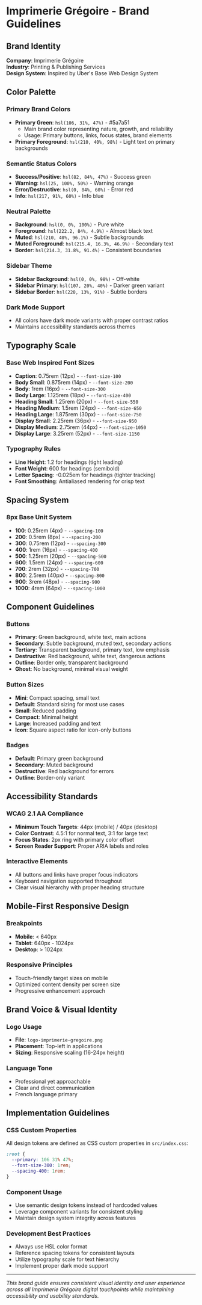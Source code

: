# Imprimerie Grégoire - Brand Guidelines

## Brand Identity
**Company**: Imprimerie Grégoire  
**Industry**: Printing & Publishing Services  
**Design System**: Inspired by Uber's Base Web Design System  

## Color Palette

### Primary Brand Colors
- **Primary Green**: `hsl(106, 31%, 47%)` - #5a7a51
  - Main brand color representing nature, growth, and reliability
  - Usage: Primary buttons, links, focus states, brand elements
- **Primary Foreground**: `hsl(210, 40%, 98%)` - Light text on primary backgrounds

### Semantic Status Colors
- **Success/Positive**: `hsl(82, 84%, 47%)` - Success green
- **Warning**: `hsl(25, 100%, 50%)` - Warning orange
- **Error/Destructive**: `hsl(0, 84%, 60%)` - Error red
- **Info**: `hsl(217, 91%, 60%)` - Info blue

### Neutral Palette
- **Background**: `hsl(0, 0%, 100%)` - Pure white
- **Foreground**: `hsl(222.2, 84%, 4.9%)` - Almost black text
- **Muted**: `hsl(210, 40%, 96.1%)` - Subtle backgrounds
- **Muted Foreground**: `hsl(215.4, 16.3%, 46.9%)` - Secondary text
- **Border**: `hsl(214.3, 31.8%, 91.4%)` - Consistent boundaries

### Sidebar Theme
- **Sidebar Background**: `hsl(0, 0%, 98%)` - Off-white
- **Sidebar Primary**: `hsl(107, 20%, 40%)` - Darker green variant
- **Sidebar Border**: `hsl(220, 13%, 91%)` - Subtle borders

### Dark Mode Support
- All colors have dark mode variants with proper contrast ratios
- Maintains accessibility standards across themes

## Typography Scale

### Base Web Inspired Font Sizes
- **Caption**: 0.75rem (12px) - `--font-size-100`
- **Body Small**: 0.875rem (14px) - `--font-size-200`
- **Body**: 1rem (16px) - `--font-size-300`
- **Body Large**: 1.125rem (18px) - `--font-size-400`
- **Heading Small**: 1.25rem (20px) - `--font-size-550`
- **Heading Medium**: 1.5rem (24px) - `--font-size-650`
- **Heading Large**: 1.875rem (30px) - `--font-size-750`
- **Display Small**: 2.25rem (36px) - `--font-size-950`
- **Display Medium**: 2.75rem (44px) - `--font-size-1050`
- **Display Large**: 3.25rem (52px) - `--font-size-1150`

### Typography Rules
- **Line Height**: 1.2 for headings (tight leading)
- **Font Weight**: 600 for headings (semibold)
- **Letter Spacing**: -0.025em for headings (tighter tracking)
- **Font Smoothing**: Antialiased rendering for crisp text

## Spacing System

### 8px Base Unit System
- **100**: 0.25rem (4px) - `--spacing-100`
- **200**: 0.5rem (8px) - `--spacing-200`
- **300**: 0.75rem (12px) - `--spacing-300`
- **400**: 1rem (16px) - `--spacing-400`
- **500**: 1.25rem (20px) - `--spacing-500`
- **600**: 1.5rem (24px) - `--spacing-600`
- **700**: 2rem (32px) - `--spacing-700`
- **800**: 2.5rem (40px) - `--spacing-800`
- **900**: 3rem (48px) - `--spacing-900`
- **1000**: 4rem (64px) - `--spacing-1000`

## Component Guidelines

### Buttons
- **Primary**: Green background, white text, main actions
- **Secondary**: Subtle background, muted text, secondary actions
- **Tertiary**: Transparent background, primary text, low emphasis
- **Destructive**: Red background, white text, dangerous actions
- **Outline**: Border only, transparent background
- **Ghost**: No background, minimal visual weight

### Button Sizes
- **Mini**: Compact spacing, small text
- **Default**: Standard sizing for most use cases
- **Small**: Reduced padding
- **Compact**: Minimal height
- **Large**: Increased padding and text
- **Icon**: Square aspect ratio for icon-only buttons

### Badges
- **Default**: Primary green background
- **Secondary**: Muted background
- **Destructive**: Red background for errors
- **Outline**: Border-only variant

## Accessibility Standards

### WCAG 2.1 AA Compliance
- **Minimum Touch Targets**: 44px (mobile) / 40px (desktop)
- **Color Contrast**: 4.5:1 for normal text, 3:1 for large text
- **Focus States**: 2px ring with primary color offset
- **Screen Reader Support**: Proper ARIA labels and roles

### Interactive Elements
- All buttons and links have proper focus indicators
- Keyboard navigation supported throughout
- Clear visual hierarchy with proper heading structure

## Mobile-First Responsive Design

### Breakpoints
- **Mobile**: < 640px
- **Tablet**: 640px - 1024px
- **Desktop**: > 1024px

### Responsive Principles
- Touch-friendly target sizes on mobile
- Optimized content density per screen size
- Progressive enhancement approach

## Brand Voice & Visual Identity

### Logo Usage
- **File**: `logo-imprimerie-gregoire.png`
- **Placement**: Top-left in applications
- **Sizing**: Responsive scaling (16-24px height)

### Language Tone
- Professional yet approachable
- Clear and direct communication
- French language primary

## Implementation Guidelines

### CSS Custom Properties
All design tokens are defined as CSS custom properties in `src/index.css`:
```css
:root {
  --primary: 106 31% 47%;
  --font-size-300: 1rem;
  --spacing-400: 1rem;
}
```

### Component Usage
- Use semantic design tokens instead of hardcoded values
- Leverage component variants for consistent styling
- Maintain design system integrity across features

### Development Best Practices
- Always use HSL color format
- Reference spacing tokens for consistent layouts
- Utilize typography scale for text hierarchy
- Implement proper dark mode support

---

*This brand guide ensures consistent visual identity and user experience across all Imprimerie Grégoire digital touchpoints while maintaining accessibility and usability standards.*